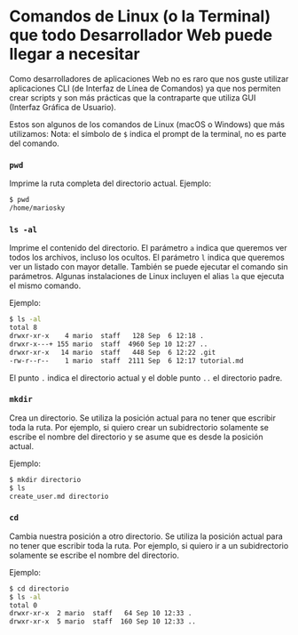 # Comandos de Linux (o la Terminal) que todo Desarrollador Web puede llegar a necesitar

Como desarrolladores de aplicaciones Web no es raro que nos guste utilizar 
aplicaciones CLI (de Interfaz de Línea de Comandos) ya que nos permiten crear scripts y
son más prácticas que la contraparte que utiliza GUI (Interfaz Gráfica de Usuario).

Estos son algunos de los comandos de Linux (macOS o Windows) que más utilizamos:
Nota: el símbolo de `$` indica el prompt de la terminal, no es parte del comando.

### `pwd` 
Imprime la ruta completa del directorio actual.
Ejemplo:
```bash
$ pwd
/home/mariosky
```

### `ls -al` 
Imprime el contenido del directorio. El parámetro `a` indica que queremos ver todos 
los archivos, incluso los ocultos. El parámetro `l` indica que queremos ver un listado 
con mayor detalle. También se puede ejecutar el comando sin parámetros. Algunas instalaciones 
de Linux incluyen el alias `la` que ejecuta el mismo comando.

Ejemplo:
```bash
$ ls -al 
total 8
drwxr-xr-x    4 mario  staff   128 Sep  6 12:18 .
drwxr-x---+ 155 mario  staff  4960 Sep 10 12:27 ..
drwxr-xr-x   14 mario  staff   448 Sep  6 12:22 .git
-rw-r--r--    1 mario  staff  2111 Sep  6 12:17 tutorial.md
```
El punto `.` indica el directorio actual y el doble punto `..` el directorio padre.

### `mkdir` 
Crea un directorio. Se utiliza la posición actual para 
no tener que escribir toda la ruta. Por ejemplo, si quiero crear un subidrectorio
solamente se escribe el nombre del directorio y se asume que es desde la posición actual.

Ejemplo:
```bash
$ mkdir directorio
$ ls
create_user.md directorio
```

### `cd` 
Cambia nuestra posición a otro directorio. Se utiliza la posición actual para 
no tener que escribir toda la ruta. Por ejemplo, si quiero ir a un subidrectorio
solamente se escribe el nombre del directorio.

Ejemplo:
```bash
$ cd directorio
$ ls -al
total 0
drwxr-xr-x  2 mario  staff   64 Sep 10 12:33 .
drwxr-xr-x  5 mario  staff  160 Sep 10 12:33 ..
```

